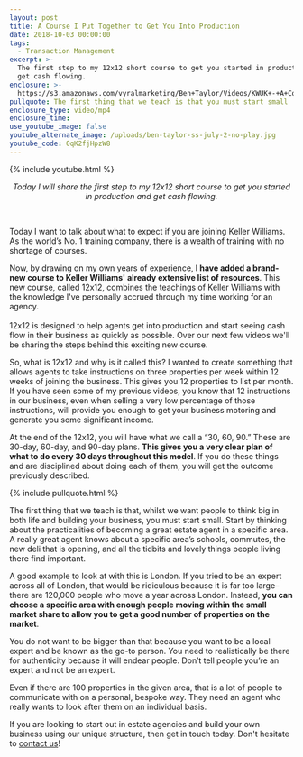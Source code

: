 ```yaml
---
layout: post
title: A Course I Put Together to Get You Into Production
date: 2018-10-03 00:00:00
tags:
  - Transaction Management
excerpt: >-
  The first step to my 12x12 short course to get you started in production and
  get cash flowing.
enclosure: >-
  https://s3.amazonaws.com/vyralmarketing/Ben+Taylor/Videos/KWUK+-+A+Course+I+Put+Together+to+Get+You+Into+Production.mp4
pullquote: The first thing that we teach is that you must start small
enclosure_type: video/mp4
enclosure_time:
use_youtube_image: false
youtube_alternate_image: /uploads/ben-taylor-ss-july-2-no-play.jpg
youtube_code: 0qK2fjHpzW8
---
```


{% include youtube.html %}

<center><em>Today I will share the first step to my 12x12 short course to get you started in production and get cash flowing.</em></center>

&nbsp;

Today I want to talk about what to expect if you are joining Keller Williams. As the world’s No. 1 training company, there is a wealth of training with no shortage of courses.

Now, by drawing on my own years of experience, **I have added a brand-new course to Keller Williams' already extensive list of resources**. This new course, called 12x12, combines the teachings of Keller Williams with the knowledge I've personally accrued through my time working for an agency. &nbsp;<br><br>12x12 is designed to help agents get into production and start seeing cash flow in their business as quickly as possible. Over our next few videos we'll be sharing the steps behind this exciting new course.

So, what is 12x12 and why is it called this? I wanted to create something that allows agents to take instructions on three properties per week within 12 weeks of joining the business. This gives you 12 properties to list per month. If you have seen some of my previous videos, you know that 12 instructions in our business, even when selling a very low percentage of those instructions, will provide you enough to get your business motoring and generate you some significant income.

At the end of the 12x12, you will have what we call a “30, 60, 90.” These are 30-day, 60-day, and 90-day plans. **This gives you a very clear plan of what to do every 30 days throughout this model**. If you do these things and are disciplined about doing each of them, you will get the outcome previously described.

{% include pullquote.html %}

The first thing that we teach is that, whilst we want people to think big in both life and building your business, you must start small. Start by thinking about the practicalities of becoming a great estate agent in a specific area. A really great agent knows about a specific area’s schools, commutes, the new deli that is opening, and all the tidbits and lovely things people living there find important.

A good example to look at with this is London. If you tried to be an expert across all of London, that would be ridiculous because it is far too large–there are 120,000 people who move a year across London. Instead, **you can choose a specific area with enough people moving within the small market share to allow you to get a good number of properties on the market**.

You do not want to be bigger than that because you want to be a local expert and be known as the go-to person. You need to realistically be there for authenticity because it will endear people. Don’t tell people you’re an expert and not be an expert.

Even if there are 100 properties in the given area, that is a lot of people to communicate with on a personal, bespoke way. They need an agent who really wants to look after them on an individual basis.

If you are looking to start out in estate agencies and build your own business using our unique structure, then get in touch today. Don't hesitate to [contact us](https://www.kwuk.com/contact-us/)!